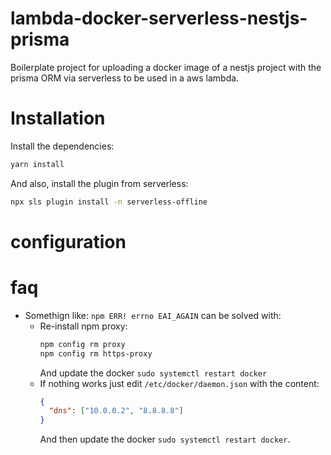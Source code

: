 # lambda-docker-serverless-nestjs-prisma

Boilerplate project for uploading a docker image of a nestjs project with the prisma ORM via serverless to be used in a aws lambda.

# Installation

Install the dependencies: 

```sh
yarn install
```

And also, install the plugin from serverless:

```sh
npx sls plugin install -n serverless-offline
```

# configuration

# faq

- Somethign like: `npm ERR! errno EAI_AGAIN` can be solved with:
  - Re-install npm proxy:
    ```sh
    npm config rm proxy
    npm config rm https-proxy
    ```
    And update the docker `sudo systemctl restart docker `
  - If nothing works just edit `/etc/docker/daemon.json` with the content:
    ```json
    {
      "dns": ["10.0.0.2", "8.8.8.8"]
    }
    ```
    And then update the docker `sudo systemctl restart docker`.
